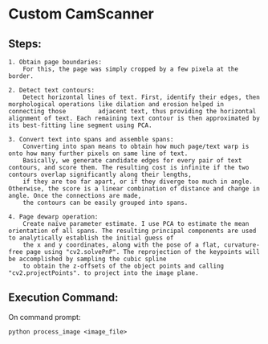 

Custom CamScanner
=====================

## Steps:

	1. Obtain page boundaries:
		For this, the page was simply cropped by a few pixela at the border.
		
	2. Detect text contours:
		Detect horizontal lines of text. First, identify their edges, then morphological operations like dilation and erosion helped in connecting those 		 adjacent text, thus providing the horizontal alignment of text. Each remaining text contour is then approximated by its best-fitting line segment using PCA.
		
	3. Convert text into spans and assemble spans:
		Converting into span means to obtain how much page/text warp is onto how many further pixels on same line of text.
		Basically, we generate candidate edges for every pair of text contours, and score them. The resulting cost is infinite if the two contours overlap significantly along their lengths, 
		if they are too far apart, or if they diverge too much in angle. Otherwise, the score is a linear combination of distance and change in angle. Once the connections are made, 
		the contours can be easily grouped into spans.
		
	4. Page dewarp operation:
		Create naïve parameter estimate. I use PCA to estimate the mean orientation of all spans. The resulting principal components are used to analytically establish the initial guess of 
		the x and y coordinates, along with the pose of a flat, curvature-free page using "cv2.solvePnP". The reprojection of the keypoints will be accomplished by sampling the cubic spline 
		to obtain the z-offsets of the object points and calling "cv2.projectPoints". to project into the image plane.


## Execution Command:

On command prompt:

`python process_image <image_file>`

